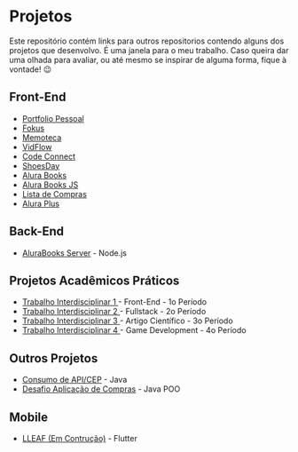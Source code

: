 # Projetos

Este repositório contém links para outros repositorios contendo alguns dos projetos que desenvolvo. É uma janela para o meu trabalho. Caso queira dar uma olhada para avaliar, ou até mesmo se inspirar de alguma forma, fique à vontade! 😉

## Front-End

* [Portfolio Pessoal](https://github.com/militaovitor01/Portfolio-2.0)
* [Fokus](https://github.com/militaovitor01/Fokus)
* [Memoteca](https://github.com/militaovitor01/Memoteca)
* [VidFlow](https://github.com/militaovitor01/nodejs-vidflow-vite)
* [Code Connect](https://github.com/militaovitor01/Code-Connect)
* [ShoesDay](https://github.com/militaovitor01/ShoesDay)
* [Alura Books](https://github.com/militaovitor01/AluraBooks)
* [Alura Books JS](https://github.com/militaovitor01/Alura-Books-JS)
* [Lista de Compras](https://github.com/militaovitor01/Lista-de-Compras)
* [Alura Plus](https://github.com/militaovitor01/AluraPlus)

## Back-End

* [AluraBooks Server](https://github.com/militaovitor01/alura-books-server) - Node.js



## Projetos Acadêmicos Práticos

* [Trabalho Interdisciplinar 1 ](https://github.com/ICEI-PUC-Minas-PMGCC-TI/ti-1-pmg-cc-m-20231-tiaw-moda-e-estilo) - Front-End - 1o Período
* [Trabalho Interdisciplinar 2 ](https://github.com/ICEI-PUC-Minas-CC-TI/plmg-cc-2023-2-ti2-g27-tunerater) - Fullstack - 2o Período
* [Trabalho Interdisciplinar 3 ](https://github.com/militaovitor01/TI3) - Artigo Científico - 3o Período
* [Trabalho Interdisciplinar 4 ](https://github.com/Neon-Remnant) - Game Development - 4o Período

## Outros Projetos
* [Consumo de API/CEP](https://github.com/militaovitor01/Desafio_APICEP_Alura) - Java
* [Desafio Aplicação de Compras](https://github.com/militaovitor01/Desafio_Aplicacao_de_compras_Alura/tree/main) - Java POO

## Mobile
* [LLEAF (Em Contrução)](https://github.com/LDDM-PUC-MG/LLEAF) - Flutter
